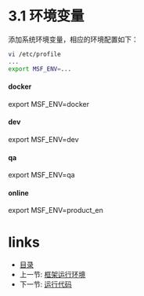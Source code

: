 # 3.1 环境变量

添加系统环境变量，相应的环境配置如下：

```bash
vi /etc/profile
...
export MSF_ENV=...
```

#### docker

export MSF_ENV=docker

#### dev

export MSF_ENV=dev

#### qa

export MSF_ENV=qa

#### online

export MSF_ENV=product_en

# links
  * [目录](<preface-目录.md>)
  * 上一节: [框架运行环境](<03.0-框架运行环境.md>)
  * 下一节: [运行代码](<03.2-运行代码.md>)